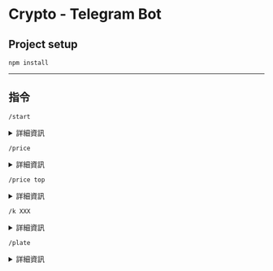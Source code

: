 # Crypto - Telegram Bot 


## Project setup
```
npm install
```
___
## 指令
```
/start
```
<details>
<summary>詳細資訊</summary>
![:start](https://github.com/105555/cryptoBot/assets/110403362/f4e59a93-1186-43cb-a768-a210f87f8770)
</details>

```
/price
```
<details>
<summary>詳細資訊</summary>
![:price](https://github.com/105555/cryptoBot/assets/110403362/dabcd3e1-2625-4a88-992d-ed27de4947a0)
</details>

```
/price top
```
<details>
<summary>詳細資訊</summary>
![:price top](https://github.com/105555/cryptoBot/assets/110403362/9dbc24db-61e4-4c41-941b-fb52037a01a7)
</details>

```
/k XXX
```
<details>
<summary>詳細資訊</summary>
![:k](https://github.com/105555/cryptoBot/blob/main/img/%3Ak.png)
</details>

```
/plate
```
<details>
<summary>詳細資訊</summary>
![:plate](https://github.com/105555/cryptoBot/assets/110403362/96671794-13f2-479c-9290-5537ecdbf289)
</details>

